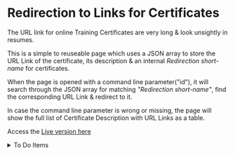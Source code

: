 # Redirection to Links for Certificates

The URL link for online Training Certificates are very long & look unsightly in resumes.

This is a simple to reuseable page which uses a JSON array to store the URL Link of the certificate, its description & an internal _Redirection short-name_ for certificates.

When the page is opened with a command line parameter("id"), it will search through the JSON array for matching _"Redirection short-name"_, find the corresponding URL Link & redirect to it.

In case the command line parameter is wrong or missing, the page will show the full list of Certificate Description with URL Links as a table.

Access the [Live version here](https://arun-ks.github.io/cert/)

<details>
  <summary>To Do Items</summary>
  
- [ ] Add tool tip to the headers
- [ ] Update default page to show resume or linkedIn page
- [ ] Find way to log access attempts
- [ ] Create category-based sections within the table
- [ ] Allow filtering/search on the table.
</details>
